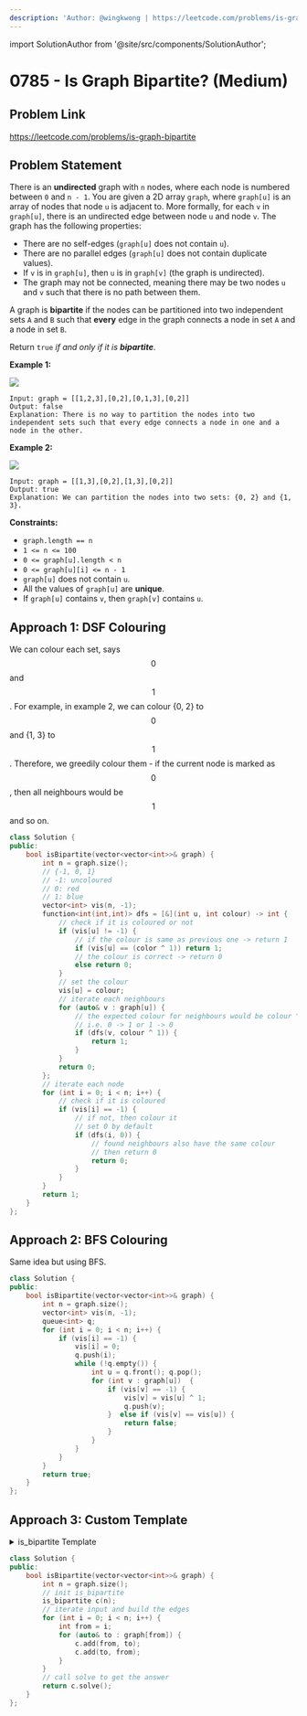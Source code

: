 ```yaml
---
description: 'Author: @wingkwong | https://leetcode.com/problems/is-graph-bipartite'
---
```


import SolutionAuthor from '@site/src/components/SolutionAuthor';

# 0785 -  Is Graph Bipartite? (Medium)

## Problem Link

https://leetcode.com/problems/is-graph-bipartite

## Problem Statement

There is an **undirected** graph with `n` nodes, where each node is numbered between `0` and `n - 1`. You are given a 2D array `graph`, where `graph[u]` is an array of nodes that node `u` is adjacent to. More formally, for each `v` in `graph[u]`, there is an undirected edge between node `u` and node `v`. The graph has the following properties:

* There are no self-edges (`graph[u]` does not contain `u`).
* There are no parallel edges (`graph[u]` does not contain duplicate values).
* If `v` is in `graph[u]`, then `u` is in `graph[v]` (the graph is undirected).
* The graph may not be connected, meaning there may be two nodes `u` and `v` such that there is no path between them.

A graph is **bipartite** if the nodes can be partitioned into two independent sets `A` and `B` such that **every** edge in the graph connects a node in set `A` and a node in set `B`.

Return `true` _if and only if it is **bipartite**_.

**Example 1:**

![](https://assets.leetcode.com/uploads/2020/10/21/bi2.jpg)

```
Input: graph = [[1,2,3],[0,2],[0,1,3],[0,2]]
Output: false
Explanation: There is no way to partition the nodes into two independent sets such that every edge connects a node in one and a node in the other.
```

**Example 2:**

![](https://assets.leetcode.com/uploads/2020/10/21/bi1.jpg)

```
Input: graph = [[1,3],[0,2],[1,3],[0,2]]
Output: true
Explanation: We can partition the nodes into two sets: {0, 2} and {1, 3}.
```

**Constraints:**

* `graph.length == n`
* `1 <= n <= 100`
* `0 <= graph[u].length < n`
* `0 <= graph[u][i] <= n - 1`
* `graph[u]` does not contain `u`.
* All the values of `graph[u]` are **unique**.
* If `graph[u]` contains `v`, then `graph[v]` contains `u`.

## Approach 1: DSF Colouring

We can colour each set, says $$0$$ and $$1$$. For example, in example 2, we can colour {0, 2} to $$0$$ and {1, 3} to $$1$$. Therefore, we greedily colour them - if the current node is marked as $$0$$, then all neighbours would be $$1$$ and so on.

<SolutionAuthor name="@wingkwong"/>

```cpp
class Solution {
public:
    bool isBipartite(vector<vector<int>>& graph) {
        int n = graph.size();
        // {-1, 0, 1}
        // -1: uncoloured
        // 0: red
        // 1: blue
        vector<int> vis(n, -1); 
        function<int(int,int)> dfs = [&](int u, int colour) -> int {
            // check if it is coloured or not
            if (vis[u] != -1) {
                // if the colour is same as previous one -> return 1
                if (vis[u] == (color ^ 1)) return 1;
                // the colour is correct -> return 0 
                else return 0;
            }
            // set the colour
            vis[u] = colour;
            // iterate each neighbours
            for (auto& v : graph[u]) {
                // the expected colour for neighbours would be colour ^ 1
                // i.e. 0 -> 1 or 1 -> 0
                if (dfs(v, colour ^ 1)) {
                    return 1;
                }
            }
            return 0;
        };
        // iterate each node
        for (int i = 0; i < n; i++) {
            // check if it is coloured
            if (vis[i] == -1) {
                // if not, then colour it
                // set 0 by default
                if (dfs(i, 0)) {
                    // found neighbours also have the same colour
                    // then return 0 
                    return 0;
                }
            }
        }
        return 1;
    }
};
```

## Approach 2: BFS Colouring

Same idea but using BFS.

<SolutionAuthor name="@wingkwong"/>

```cpp
class Solution {
public:
    bool isBipartite(vector<vector<int>>& graph) {
        int n = graph.size();
        vector<int> vis(n, -1);
        queue<int> q; 
        for (int i = 0; i < n; i++) {
            if (vis[i] == -1) {
                vis[i] = 0;
                q.push(i);
                while (!q.empty()) {
                    int u = q.front(); q.pop();
                    for (int v : graph[u])  {
                        if (vis[v] == -1) { 
                            vis[v] = vis[u] ^ 1; 
                            q.push(v); 
                        }  else if (vis[v] == vis[u]) {
                            return false;
                        }
                    }
                }
            } 
        }
        return true;
    }
};
```

## Approach 3: Custom Template

<details>

<summary>is_bipartite Template</summary>

```cpp
struct is_bipartite {
  int V;
  vector<vector<int>> adj;
  vector<int> depth;
  vector<bool> visited;

  is_bipartite(int v = -1) {
    if (v >= 0) init(v);
  }

  void init(int v) {
    V = v;
    adj.assign(V, {});
  }

  void add(int a, int b) {
    adj[a].push_back(b);
    adj[b].push_back(a);
  }

  vector<array<vector<int>, 2>> components;

  bool dfs(int node, int parent) {
    assert(!visited[node]);
    visited[node] = true;
    depth[node] = parent < 0 ? 0 : depth[parent] + 1;
    components.back()[depth[node] % 2].push_back(node);
    for (int h : adj[node])
      if (h != parent) {
        if (!visited[h] && !dfs(h, node)) return false;
        if (depth[node] % 2 == depth[h] % 2) return false;
      }
    return true;
  }

  bool solve() {
    depth.assign(V, -1);
    visited.assign(V, false);
    components = {};
    for (int i = 0; i < V; i++)
      if (!visited[i]) {
        components.emplace_back();
        if (!dfs(i, -1)) return false;
      }
    return true;
  }
}; 
```
</details>

<SolutionAuthor name="@wingkwong"/>

```cpp
class Solution {
public:
    bool isBipartite(vector<vector<int>>& graph) {
        int n = graph.size();
        // init is_bipartite
        is_bipartite c(n);
        // iterate input and build the edges
        for (int i = 0; i < n; i++) {
            int from = i;
            for (auto& to : graph[from]) {
                c.add(from, to);
                c.add(to, from);
            }
        }
        // call solve to get the answer
        return c.solve();
    }
};
```
